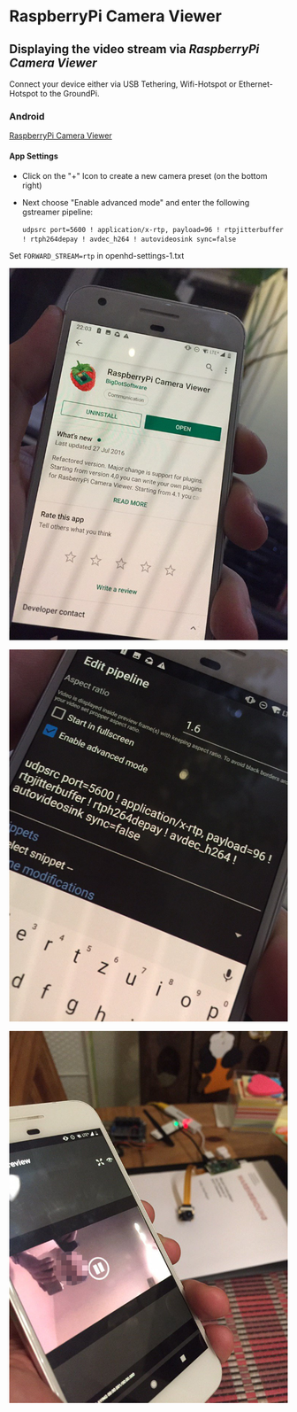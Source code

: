 # RaspberryPi Camera Viewer

## Displaying the video stream via _**RaspberryPi Camera Viewer**_

Connect your device either via USB Tethering, Wifi-Hotspot or Ethernet-Hotspot to the GroundPi.

### Android

[RaspberryPi Camera Viewer](https://play.google.com/store/apps/details?id=pl.effisoft.rpicamviewer2&hl=de)

#### App Settings

* Click on the "+" Icon to create a new camera preset \(on the bottom right\)
* Next choose "Enable advanced mode" and enter the following gstreamer pipeline:

  `udpsrc port=5600 ! application/x-rtp, payload=96 ! rtpjitterbuffer ! rtph264depay ! avdec_h264 ! autovideosink sync=false`

Set `FORWARD_STREAM=rtp` in openhd-settings-1.txt

![RaspberryPiCameraViewer\_01.jpg](.gitbook/assets/RaspberryPiCameraViewer_01.jpg)

![RaspberryPiCameraViewer\_02.jpg](.gitbook/assets/RaspberryPiCameraViewer_02.jpg)

![RaspberryPiCameraViewer\_03.jpg](.gitbook/assets/RaspberryPiCameraViewer_03.jpg)

